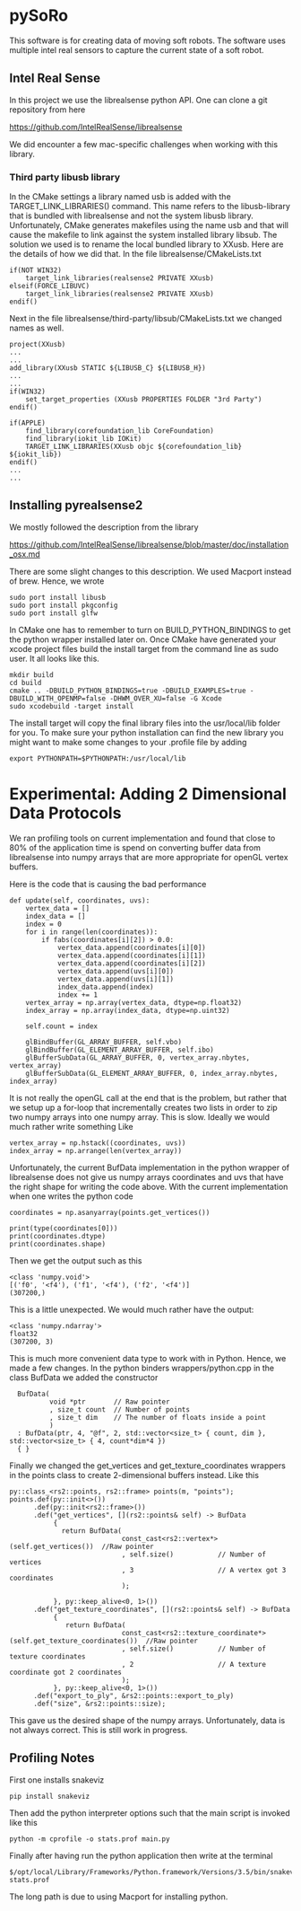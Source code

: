 # pySoRo

This software is for creating data of moving soft robots. The
software uses multiple intel real sensors to capture the current
state of a soft robot.

## Intel Real Sense

In this project we use the librealsense python API. One can clone a git repository from here

https://github.com/IntelRealSense/librealsense

We did encounter a few mac-specific challenges when working with this library.

### Third party libusb library

In the CMake settings a library named usb is added with the TARGET_LINK_LIBRARIES() command. This name refers to the libusb-library that is bundled with librealsense and not the system libusb library. Unfortunately, CMake generates makefiles using the name usb and that will cause the makefile to link against the system installed library libsub. The solution we used is to rename the local bundled library to XXusb. Here are the details of how we did that. In the file librealsense/CMakeLists.txt

    if(NOT WIN32)
        target_link_libraries(realsense2 PRIVATE XXusb)
    elseif(FORCE_LIBUVC)
        target_link_libraries(realsense2 PRIVATE XXusb)
    endif()

Next in the file librealsense/third-party/libsub/CMakeLists.txt we changed names as well.

    project(XXusb)
    ...
    ...
    add_library(XXusb STATIC ${LIBUSB_C} ${LIBUSB_H})
    ...
    ...
    if(WIN32)
        set_target_properties (XXusb PROPERTIES FOLDER "3rd Party")
    endif()

    if(APPLE)
        find_library(corefoundation_lib CoreFoundation)
        find_library(iokit_lib IOKit)
        TARGET_LINK_LIBRARIES(XXusb objc ${corefoundation_lib} ${iokit_lib})
    endif()
    ...
    ...

## Installing pyrealsense2
We mostly followed the description from the library

https://github.com/IntelRealSense/librealsense/blob/master/doc/installation_osx.md

There are some slight changes to this description. We used Macport instead of brew. Hence, we wrote

    sudo port install libusb
    sudo port install pkgconfig
    sudo port install glfw

In CMake one has to remember to turn on BUILD_PYTHON_BINDINGS to get the python wrapper installed later on. Once
CMake have generated your xcode project files build the install
target from the command line as sudo user. It all looks like this.

    mkdir build
    cd build
    cmake .. -DBUILD_PYTHON_BINDINGS=true -DBUILD_EXAMPLES=true -DBUILD_WITH_OPENMP=false -DHWM_OVER_XU=false -G Xcode
    sudo xcodebuild -target install

The install target will copy the final library files into the usr/local/lib folder for you. To make sure your python installation can find the new library you
might want to make some changes to your .profile file by adding

    export PYTHONPATH=$PYTHONPATH:/usr/local/lib


# Experimental: Adding 2 Dimensional Data Protocols
We ran profiling tools on current implementation and found that close to 80% of the application time is spend on converting buffer data from librealsense into numpy arrays that are more appropriate for openGL vertex buffers.

Here is the code that is causing the bad performance

    def update(self, coordinates, uvs):
        vertex_data = []
        index_data = []
        index = 0
        for i in range(len(coordinates)):
            if fabs(coordinates[i][2]) > 0.0:
                vertex_data.append(coordinates[i][0])
                vertex_data.append(coordinates[i][1])
                vertex_data.append(coordinates[i][2])
                vertex_data.append(uvs[i][0])
                vertex_data.append(uvs[i][1])
                index_data.append(index)
                index += 1
        vertex_array = np.array(vertex_data, dtype=np.float32)
        index_array = np.array(index_data, dtype=np.uint32)

        self.count = index

        glBindBuffer(GL_ARRAY_BUFFER, self.vbo)
        glBindBuffer(GL_ELEMENT_ARRAY_BUFFER, self.ibo)
        glBufferSubData(GL_ARRAY_BUFFER, 0, vertex_array.nbytes, vertex_array)
        glBufferSubData(GL_ELEMENT_ARRAY_BUFFER, 0, index_array.nbytes, index_array)

It is not really the openGL call at the end that is the problem, but rather that we setup up a for-loop that incrementally creates two lists in order to zip two numpy arrays into one numpy array. This is slow. Ideally we would much rather write something Like

    vertex_array = np.hstack((coordinates, uvs))
    index_array = np.arrange(len(vertex_array))

Unfortunately, the current BufData implementation in the python wrapper of librealsense does not give us numpy arrays coordinates and uvs that have the right shape for writing the code above. With the current implementation when one writes the python code

    coordinates = np.asanyarray(points.get_vertices())

    print(type(coordinates[0]))
    print(coordinates.dtype)
    print(coordinates.shape)

Then we get the output such as this

    <class 'numpy.void'>
    [('f0', '<f4'), ('f1', '<f4'), ('f2', '<f4')]
    (307200,)

This is a little unexpected. We would much rather have the output:

    <class 'numpy.ndarray'>
    float32
    (307200, 3)

This is much more convenient data type to work with in Python. Hence, we made a few changes. In the python binders wrappers/python.cpp in the class BufData we added the constructor

      BufData(
              void *ptr       // Raw pointer
              , size_t count  // Number of points
              , size_t dim    // The number of floats inside a point
              )
      : BufData(ptr, 4, "@f", 2, std::vector<size_t> { count, dim }, std::vector<size_t> { 4, count*dim*4 })
      { }


Finally we changed the get_vertices and get_texture_coordinates
wrappers in the points class to create 2-dimensional buffers
instead. Like this

    py::class_<rs2::points, rs2::frame> points(m, "points");
    points.def(py::init<>())
          .def(py::init<rs2::frame>())
          .def("get_vertices", [](rs2::points& self) -> BufData
               {
                 return BufData(
                                const_cast<rs2::vertex*>(self.get_vertices())  //Raw pointer
                                , self.size()           // Number of vertices
                                , 3                     // A vertex got 3 coordinates
                                );

               }, py::keep_alive<0, 1>())
          .def("get_texture_coordinates", [](rs2::points& self) -> BufData
               {
                  return BufData(
                                const_cast<rs2::texture_coordinate*>(self.get_texture_coordinates())  //Raw pointer
                                , self.size()           // Number of texture coordinates
                                , 2                     // A texture coordinate got 2 coordinates
                                );
               }, py::keep_alive<0, 1>())
          .def("export_to_ply", &rs2::points::export_to_ply)
          .def("size", &rs2::points::size);

This gave us the desired shape of the numpy arrays. Unfortunately, data is not always correct. This is still work in progress.

## Profiling Notes

First one installs snakeviz

    pip install snakeviz

Then add the python interpreter options such that the main script is invoked like this

    python -m cprofile -o stats.prof main.py

Finally after having run the python application then write at the terminal

    $/opt/local/Library/Frameworks/Python.framework/Versions/3.5/bin/snakeviz stats.prof

The long path is due to using Macport for installing python.
